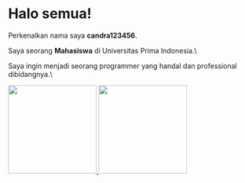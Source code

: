 # Halo semua! 

Perkenalkan nama saya **candra123456**.

Saya seorang **Mahasiswa** di Universitas Prima Indonesia.\

Saya ingin menjadi seorang programmer yang handal dan professional dibidangnya.\

<p align="left">
<a href="https://github.com/candra123456">
  <img height="180em" src="https://github-readme-stats-eight-theta.vercel.app/api?username=candra123456&show_icons=true&theme=algolia&include_all_commits=true&count_private=true"/>
  <img height="180em" src="https://github-readme-stats-eight-theta.vercel.app/api/top-langs/?username=candra123456&layout=compact&langs_count=8&theme=algolia"/>
</a>
</p>


